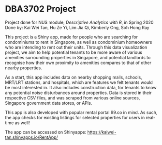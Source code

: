 # DBA3702 Project
Project done for NUS module, <i>Descriptive Analytics with R</i>, in Spring 2020
<br> Done by: Kai Wei Tan, Hu Ze Yi, Lim Jia Qi, Kimberly Ong, Soh Hong Ray

This project is a Shiny app, made for people who are searching for condominiums to rent in Singapore, as well as condominium homeowners who are intending to rent out their units. Through this data visualization project, we aim to help potential tenants to be more aware of various amenities surrounding properties in Singapore, and potential landlords to recognise how their own proximity to amenities compares to that of other nearby properties.

As a start, this app includes data on nearby shopping malls, schools, MRT/LRT stations, and hospitals, which are features we felt tenants would be most interested in. It also includes construction data, for tenants to know any potential noise disturbances around properties. Data is stored in their respective CSV files, and was scraped from various online sources, Singapore government data stores, or APIs.

This app is also developed with popular rental portal 99.co in mind. As such, the app checks for existing listings for selected properties for users in real-time as well!

The app can be accessed on Shinyapps: https://kaiwei-tan.shinyapps.io/RentApp/
